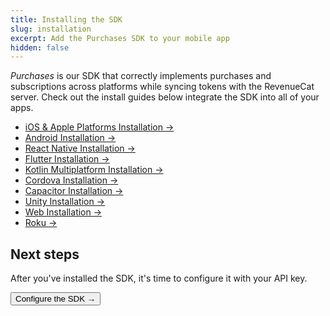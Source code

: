 ```yaml
---
title: Installing the SDK
slug: installation
excerpt: Add the Purchases SDK to your mobile app
hidden: false
---
```


_Purchases_ is our SDK that correctly implements purchases and subscriptions across platforms while syncing tokens with the RevenueCat server. Check out the install guides below integrate the SDK into all of your apps.

- [iOS & Apple Platforms Installation →](/getting-started/installation/ios)
- [Android Installation →](/getting-started/installation/android)
- [React Native Installation →](/getting-started/installation/reactnative)
- [Flutter Installation →](/getting-started/installation/flutter)
- [Kotlin Multiplatform Installation →](/getting-started/installation/kotlin-multiplatform)
- [Cordova Installation →](/getting-started/installation/cordova)
- [Capacitor Installation →](/getting-started/installation/capacitor)
- [Unity Installation →](/getting-started/installation/unity)
- [Web Installation →](/getting-started/installation/web-sdk)
- [Roku →](/getting-started/installation/roku)

## Next steps

After you've installed the SDK, it's time to configure it with your API key.

<Button href="/docs/getting-started/configuring-sdk">Configure the SDK →</Button>
